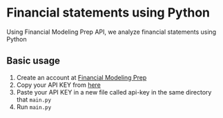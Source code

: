 # Financial statements using Python

Using Financial Modeling Prep API, we analyze financial statements using Python

## Basic usage

1. Create an account at [Financial Modeling Prep](https://site.financialmodelingprep.com/)
2. Copy your API KEY from [here](https://site.financialmodelingprep.com/developer/docs)
3. Paste your API KEY in a new file called api-key in the same directory that `main.py`
4. Run `main.py` 